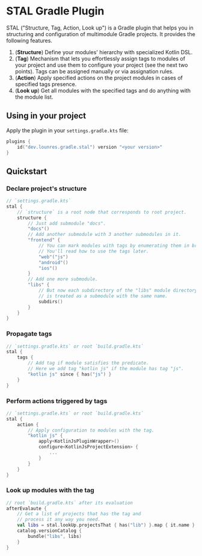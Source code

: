 # STAL Gradle Plugin

STAL ("Structure, Tag, Action, Look up") is a Gradle plugin that helps you in structuring and configuration of multimodule Gradle projects. It provides the following features.
1. (**Structure**) Define your modules' hierarchy with specialized Kotlin DSL.
2. (**Tag**) Mechanism that lets you effortlessly assign tags to modules of your project and use them to configure your project (see the next two points). Tags can be assigned manually or via assignation rules.
3. (**Action**) Apply specified actions on the project modules in cases of specified tags presence.
4. (**Look up**) Get all modules with the specified tags and do anything with the module list.

## Using in your project

Apply the plugin in your `settings.gradle.kts` file:
```kotlin
plugins {
    id("dev.lounres.gradle.stal") version "<your version>"
}
```

## Quickstart

### Declare project's structure
```kotlin
// `settings.gradle.kts`
stal {
    // `structure` is a root node that corresponds to root project.
    structure {
        // Just add submodule "docs".
        "docs"()
        // Add another submodule with 3 another submodules in it.
        "frontend" {
            // You can mark modules with tags by enumerating them in brackets.
            // You'll read how to use the tags later.
            "web"("js")
            "android"()
            "ios"()
        }
        // Add one more submodule.
        "libs" {
            // But now each subdirectory of the "libs" module directory
            // is treated as a submodule with the same name.
            subdirs()
        }
    }
}
```

### Propagate tags
```kotlin
// `settings.gradle.kts` or root `build.gradle.kts`
stal {
    tags {
        // Add tag if module satisfies the predicate.
        // Here we add tag "kotlin js" if the module has tag "js".
        "kotlin js" since { has("js") }
    }
}
```

### Perform actions triggered by tags
```kotlin
// `settings.gradle.kts` or root `build.gradle.kts`
stal {
    action {
        // Apply configuration to modules with the tag.
        "kotlin js" {
            apply<KotlinJsPluginWrapper>()
            configure<KotlinJsProjectExtension> {
                ...
            }
        }
    }
}
```

### Look up modules with the tag
```kotlin
// root `build.gradle.kts` after its evaluation
afterEvalaute {
    // Get a list of projects that has the tag and
    // process it any way you need.
    val libs = stal.lookUp.projectsThat { has("lib") }.map { it.name }
    catalog.versionCatalog {
        bundle("libs", libs)
    }
}
```